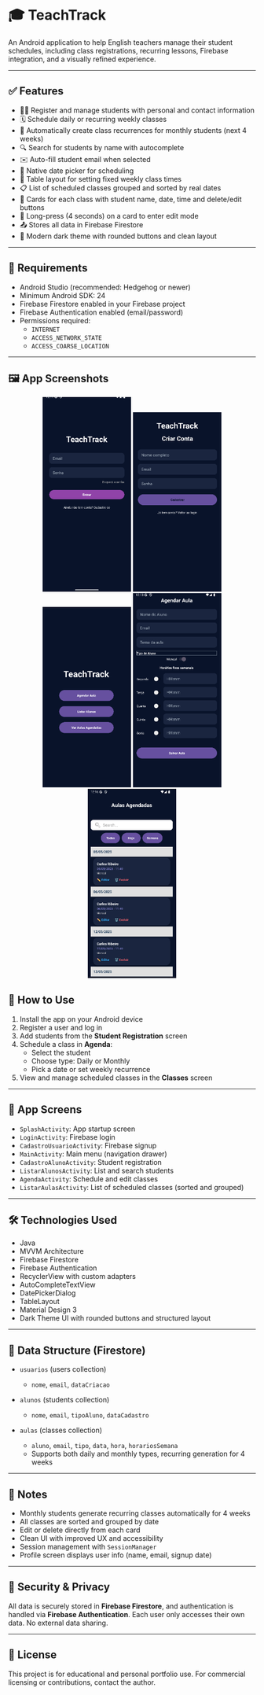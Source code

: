 # 🎓 TeachTrack

An Android application to help English teachers manage their student schedules, including class registrations, recurring lessons, Firebase integration, and a visually refined experience.

---

## ✅ Features

- 🧑‍🏫 Register and manage students with personal and contact information  
- 🗓️ Schedule daily or recurring weekly classes  
- 🔁 Automatically create class recurrences for monthly students (next 4 weeks)  
- 🔍 Search for students by name with autocomplete  
- ✉️ Auto-fill student email when selected  
- 📅 Native date picker for scheduling  
- 🧮 Table layout for setting fixed weekly class times  
- 📋 List of scheduled classes grouped and sorted by real dates  
- 🧾 Cards for each class with student name, date, time and delete/edit buttons  
- 🧠 Long-press (4 seconds) on a card to enter edit mode  
- 📤 Stores all data in Firebase Firestore  
- 🌙 Modern dark theme with rounded buttons and clean layout  

---

## 🧪 Requirements

- Android Studio (recommended: Hedgehog or newer)  
- Minimum Android SDK: 24  
- Firebase Firestore enabled in your Firebase project  
- Firebase Authentication enabled (email/password)  
- Permissions required:
  - `INTERNET`
  - `ACCESS_NETWORK_STATE`
  - `ACCESS_COARSE_LOCATION`

---

## 🖼️ App Screenshots

<div align="center">
  <img src="screenshots/login.png" width="180"/>
  <img src="screenshots/createaccount.png" width="180"/>
  <img src="screenshots/home.png" width="180"/>
  <img src="screenshots/bookaclass.png" width="180"/>
  <img src="screenshots/scheduledclasses.png" width="180"/>
</div>


## 🚀 How to Use

1. Install the app on your Android device  
2. Register a user and log in  
3. Add students from the **Student Registration** screen  
4. Schedule a class in **Agenda**:
   - Select the student  
   - Choose type: Daily or Monthly  
   - Pick a date or set weekly recurrence  
5. View and manage scheduled classes in the **Classes** screen  

---

## 🧱 App Screens

- `SplashActivity`: App startup screen  
- `LoginActivity`: Firebase login  
- `CadastroUsuarioActivity`: Firebase signup  
- `MainActivity`: Main menu (navigation drawer)  
- `CadastroAlunoActivity`: Student registration  
- `ListarAlunosActivity`: List and search students  
- `AgendaActivity`: Schedule and edit classes  
- `ListarAulasActivity`: List of scheduled classes (sorted and grouped)  

---

## 🛠️ Technologies Used

- Java  
- MVVM Architecture  
- Firebase Firestore  
- Firebase Authentication  
- RecyclerView with custom adapters  
- AutoCompleteTextView  
- DatePickerDialog  
- TableLayout  
- Material Design 3  
- Dark Theme UI with rounded buttons and structured layout  

---

## 📁 Data Structure (Firestore)

- `usuarios` (users collection)  
  - `nome`, `email`, `dataCriacao`  

- `alunos` (students collection)  
  - `nome`, `email`, `tipoAluno`, `dataCadastro`  

- `aulas` (classes collection)  
  - `aluno`, `email`, `tipo`, `data`, `hora`, `horariosSemana`  
  - Supports both daily and monthly types, recurring generation for 4 weeks  

---

## 📌 Notes

- Monthly students generate recurring classes automatically for 4 weeks  
- All classes are sorted and grouped by date  
- Edit or delete directly from each card  
- Clean UI with improved UX and accessibility  
- Session management with `SessionManager`  
- Profile screen displays user info (name, email, signup date)  

---

## 🔐 Security & Privacy

All data is securely stored in **Firebase Firestore**, and authentication is handled via **Firebase Authentication**. Each user only accesses their own data. No external data sharing.

---

## 📄 License

This project is for educational and personal portfolio use. For commercial licensing or contributions, contact the author.
